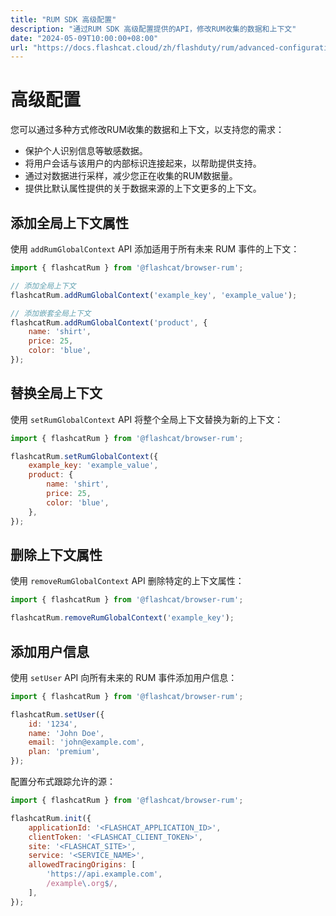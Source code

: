 ```yaml
---
title: "RUM SDK 高级配置"
description: "通过RUM SDK 高级配置提供的API，修改RUM收集的数据和上下文"
date: "2024-05-09T10:00:00+08:00"
url: "https://docs.flashcat.cloud/zh/flashduty/rum/advanced-configuration"
---
```



# 高级配置

您可以通过多种方式修改RUM收集的数据和上下文，以支持您的需求：

- 保护个人识别信息等敏感数据。
- 将用户会话与该用户的内部标识连接起来，以帮助提供支持。
- 通过对数据进行采样，减少您正在收集的RUM数据量。
- 提供比默认属性提供的关于数据来源的上下文更多的上下文。

## 添加全局上下文属性

使用 `addRumGlobalContext` API 添加适用于所有未来 RUM 事件的上下文：

```javascript
import { flashcatRum } from '@flashcat/browser-rum';

// 添加全局上下文
flashcatRum.addRumGlobalContext('example_key', 'example_value');

// 添加嵌套全局上下文
flashcatRum.addRumGlobalContext('product', {
    name: 'shirt',
    price: 25,
    color: 'blue',
});
```

## 替换全局上下文

使用 `setRumGlobalContext` API 将整个全局上下文替换为新的上下文：

```javascript
import { flashcatRum } from '@flashcat/browser-rum';

flashcatRum.setRumGlobalContext({
    example_key: 'example_value',
    product: {
        name: 'shirt',
        price: 25,
        color: 'blue',
    },
});
```

## 删除上下文属性

使用 `removeRumGlobalContext` API 删除特定的上下文属性：

```javascript
import { flashcatRum } from '@flashcat/browser-rum';

flashcatRum.removeRumGlobalContext('example_key');
```

## 添加用户信息

使用 `setUser` API 向所有未来的 RUM 事件添加用户信息：

```javascript
import { flashcatRum } from '@flashcat/browser-rum';

flashcatRum.setUser({
    id: '1234',
    name: 'John Doe',
    email: 'john@example.com',
    plan: 'premium',
});
```


配置分布式跟踪允许的源：

```javascript
import { flashcatRum } from '@flashcat/browser-rum';

flashcatRum.init({
    applicationId: '<FLASHCAT_APPLICATION_ID>',
    clientToken: '<FLASHCAT_CLIENT_TOKEN>',
    site: '<FLASHCAT_SITE>',
    service: '<SERVICE_NAME>',
    allowedTracingOrigins: [
        'https://api.example.com',
        /example\.org$/,
    ],
});
``` 
